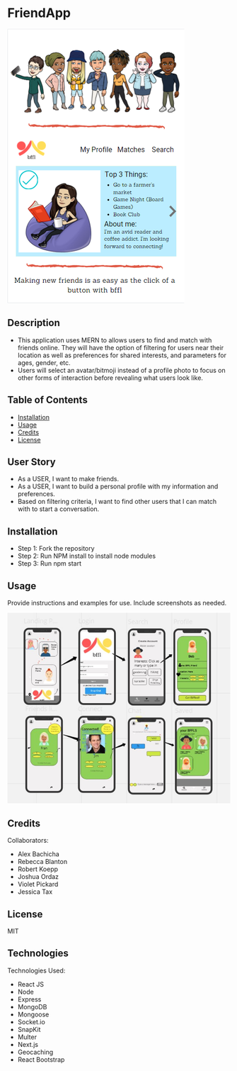# FriendApp

![Screenshot of Mockup User Interface](./assets/proposalScreenShot.png)

## Description

- This application uses MERN to allows users to find and match with friends online. They will have the option of filtering for users near their location as well as preferences for shared interests, and parameters for ages, gender, etc.
- Users will select an avatar/bitmoji instead of a profile photo to focus on other forms of interaction before revealing what users look like.

## Table of Contents

- [Installation](#installation)
- [Usage](#usage)
- [Credits](#credits)
- [License](#license)

## User Story

- As a USER, I want to make friends.
- As a USER, I want to build a personal profile with my information and preferences.
- Based on filtering criteria, I want to find other users that I can match with to start a conversation.

## Installation

- Step 1: Fork the repository
- Step 2: Run NPM install to install node modules
- Step 3: Run npm start

## Usage

Provide instructions and examples for use. Include screenshots as needed.

![Screenshot of Sample User Flow](./assets/bffluserflow2.jpg)

## Credits

Collaborators:

- Alex Bachicha
- Rebecca Blanton
- Robert Koepp
- Joshua Ordaz
- Violet Pickard
- Jessica Tax

## License

MIT

## Technologies

Technologies Used:

- React JS
- Node
- Express
- MongoDB
- Mongoose
- Socket.io
- SnapKit
- Multer
- Next.js
- Geocaching
- React Bootstrap
